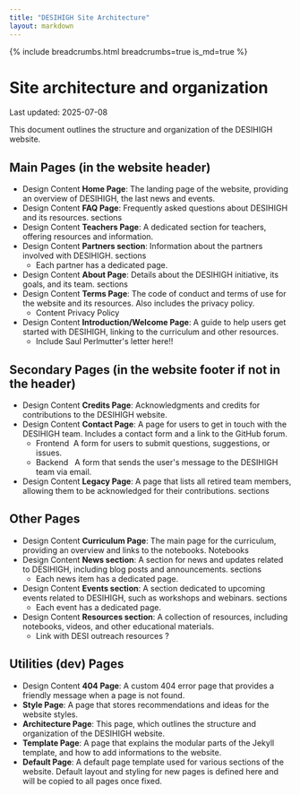 ```yaml
---
title: "DESIHIGH Site Architecture"
layout: markdown
---
```


{% include breadcrumbs.html breadcrumbs=true is_md=true %}

# Site architecture and organization
<p class="subtitle">Last updated: 2025-07-08</p>

This document outlines the structure and organization of the DESIHIGH website.

## Main Pages (in the website header)

- <span class="tag is-success">Design</span> 
  <span class="tag is-success">Content</span>
  **Home Page**: The landing page of the website, providing an overview of DESIHIGH, the last news and events.
- <span class="tag is-success">Design</span>
  <span class="tag is-success">Content</span>
  **FAQ Page**: Frequently asked questions about DESIHIGH and its resources.
  <span class="tag is-danger">sections</span>
- <span class="tag is-danger">Design</span>
  <span class="tag is-danger">Content</span>
  **Teachers Page**: A dedicated section for teachers, offering resources and information.
- <span class="tag is-success">Design</span>
  <span class="tag is-success">Content</span>
  **Partners section**: Information about the partners involved with DESIHIGH.
  <span class="tag is-success">sections</span>
  - Each partner has a dedicated page.
- <span class="tag is-success">Design</span>
  <span class="tag is-success">Content</span>
  **About Page**: Details about the DESIHIGH initiative, its goals, and its team.
  <span class="tag is-danger">sections</span>
- <span class="tag is-success">Design</span>
  <span class="tag is-success">Content</span>
  **Terms Page**: The code of conduct and terms of use for the website and its resources. Also includes the privacy policy.
    - <span class="tag is-danger">Content</span> Privacy Policy
- <span class="tag is-success">Design</span>
  <span class="tag is-warning">Content</span>
  **Introduction/Welcome Page**: A guide to help users get started with DESIHIGH, linking to the curriculum and other resources.
    - Include Saul Perlmutter's letter here!!

## Secondary Pages (in the website footer if not in the header)

- <span class="tag is-success">Design</span>
  <span class="tag is-success">Content</span>
  **Credits Page**: Acknowledgments and credits for contributions to the DESIHIGH website.
- <span class="tag is-success">Design</span>
  <span class="tag is-success">Content</span>
  **Contact Page**: A page for users to get in touch with the DESIHIGH team. Includes a contact form and a link to the GitHub forum.
  - <span class="tag is-success">Frontend&nbsp;</span> A form for users to submit questions, suggestions, or issues.
  - <span class="tag is-danger">Backend &nbsp;</span> A form that sends the user's message to the DESIHIGH team via email.
- <span class="tag is-success">Design</span>
  <span class="tag is-success">Content</span>
  **Legacy Page**: A page that lists all retired team members, allowing them to be acknowledged for their contributions.
  <span class="tag is-danger">sections</span>

## Other Pages
- <span class="tag is-success">Design</span>
  <span class="tag is-success">Content</span>
  **Curriculum Page**: The main page for the curriculum, providing an overview and links to the notebooks.
  <span class="tag is-danger">Notebooks</span>
- <span class="tag is-success">Design</span>
  <span class="tag is-success">Content</span>
  **News section**: A section for news and updates related to DESIHIGH, including blog posts and announcements.
  <span class="tag is-danger">sections</span>
  - Each news item has a dedicated page.
- <span class="tag is-success">Design</span>
  <span class="tag is-success">Content</span>
  **Events section**: A section dedicated to upcoming events related to DESIHIGH, such as workshops and webinars.
  <span class="tag is-danger">sections</span>
  - Each event has a dedicated page.
- <span class="tag is-danger">Design</span>
  <span class="tag is-danger">Content</span>
  **Resources section**: A collection of resources, including notebooks, videos, and other educational materials.
    - Link with DESI outreach resources ?

## Utilities (dev) Pages
- <span class="tag is-success">Design</span>
  <span class="tag is-success">Content</span>
  **404 Page**: A custom 404 error page that provides a friendly message when a page is not found.
- **Style Page**: A page that stores recommendations and ideas for the website styles.
- **Architecture Page**: This page, which outlines the structure and organization of the DESIHIGH website.
- **Template Page**: A page that explains the modular parts of the Jekyll template, and how to add informations to the website.
- **Default Page**: A default page template used for various sections of the website. Default layout and styling for new pages is defined here and will be copied to all pages once fixed.